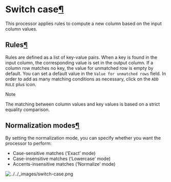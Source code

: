 Switch case[¶](#switch-case "Permalink to this heading")
========================================================


This processor applies rules to compute a new column based on the input column values.



Rules[¶](#rules "Permalink to this heading")
--------------------------------------------


Rules are defined as a list of key\-value pairs. When a key is found in the input column, the corresponding value is set in the output column.
If a column row matches no key, the value for unmatched row is empty by default.
You can set a default value in the `Value for unmatched rows` field.
In order to add as many matching conditions as necessary, click on the `ADD RULE` plus icon.



Note


The matching between column values and key values is based on a strict equality comparison.





Normalization modes[¶](#normalization-modes "Permalink to this heading")
------------------------------------------------------------------------


By setting the normalization mode, you can specify whether you want the processor to perform:


* Case\-sensitive matches (‘Exact’ mode)
* Case\-insensitive matches (‘Lowercase’ mode)
* Accents\-insensitive matches (‘Normalize’ mode)


![../../_images/switch-case.png](../../_images/switch-case.png)